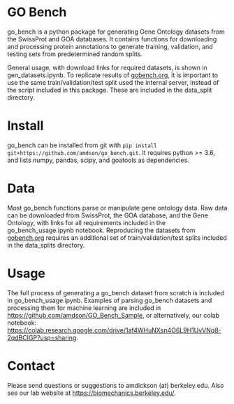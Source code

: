 # GO Bench
go_bench is a python package for generating Gene Ontology datasets from the SwissProt and GOA databases. It contains functions for downloading and processing protein annotations to generate training, validation, and testing sets from predetermined random splits. 

General usage, with download links for required datasets, is shown in gen_datasets.ipynb. To replicate results of [gobench.org](https://www.gobench.org/), it is important to use the same train/validation/test split used the internal server, instead of the script included in this package. These are included in the data_split directory. 

# Install
go_bench can be installed from git with `pip install git+https://github.com/amdson/go_bench.git`. It requires python >= 3.6, and lists numpy, pandas, scipy, and goatools as dependencies. 

# Data
Most go_bench functions parse or manipulate gene ontology data. Raw data can be downloaded from SwissProt, the GOA database, and the Gene Ontology, with links for all requirements included in the go_bench_usage.ipynb notebook. Reproducing the datasets from [gobench.org](https://www.gobench.org/) requires an additional set of train/validation/test splits included in the data_splits directory. 

# Usage
The full process of generating a go_bench dataset from scratch is included in go_bench_usage.ipynb. Examples of parsing go_bench datasets and processing them for machine learning are included in https://github.com/amdson/GO_Bench_Sample, or alternatively, our colab notebook: https://colab.research.google.com/drive/1af4WHuNXsn4O6L9H1UvVNq8-2qdBCIGP?usp=sharing. 

# Contact
Please send questions or suggestions to amdickson (at) berkeley.edu. Also see our lab website at https://biomechanics.berkeley.edu/. 


